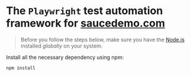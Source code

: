 # The `Playwright` test automation framework for [saucedemo.com](<https://www.saucedemo.com/>)

> Before you follow the steps below, make sure you have the
[Node.js](https://nodejs.org/en/download/) installed _globally_ on your system.

Install all the necessary dependency using npm:

```
npm install
```
